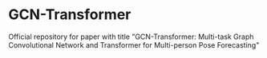 # GCN-Transformer
Official repository for paper with title "GCN-Transformer: Multi-task Graph Convolutional Network and Transformer for Multi-person Pose Forecasting"
